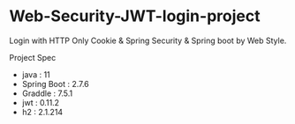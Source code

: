 # Web-Security-JWT-login-project
Login with HTTP Only Cookie &amp; Spring Security &amp; Spring boot by Web Style.

Project Spec
- java : 11
- Spring Boot : 2.7.6
- Graddle : 7.5.1
- jwt : 0.11.2
- h2 : 2.1.214
